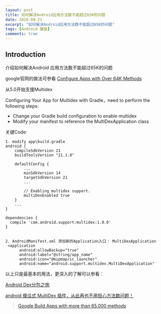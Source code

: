 ```yaml
---
layout: post
title: 如何解决Android应用方法数不能超过65K的问题
date: 2016-09-21
excerpt: "如何解决Android应用方法数不能超过65K的问题"
tags: [Android 基础]
comments: true
---
```



## Introduction

介绍如何解决Android 应用方法数不能超过65K的问题

google官网的做法可参看 [Configure Apps with Over 64K Methods](https://developer.android.com/studio/build/multidex.html)

从5.0开始支援Multidex

Configuring Your App for Multidex with Gradle，need to perform the following steps:

- Change your Gradle build configuration to enable multidex
- Modify your manifest to reference the MultiDexApplication class


关键Code:
    
    1. modify app\build.gradle
    android {
        compileSdkVersion 21
        buildToolsVersion "21.1.0"
    
        defaultConfig {
            ...
            minSdkVersion 14
            targetSdkVersion 21
            ...
    
            // Enabling multidex support.
            multiDexEnabled true
        }
        ...
    }
    
    dependencies {
      compile 'com.android.support:multidex:1.0.0'
    }


    2. AndroidManifest.xml 添加新的Application入口： MultiDexApplication
     <application
          android:allowBackup="true"
          android:label="@string/app_name"
          android:icon="@mipmap/ic_launcher"
          android:name="android.support.multidex.MultiDexApplication"


以上只是最基本的用法，更深入的了解可以参看：

[Android Dex分包之旅](http://yydcdut.com/2016/03/20/split-dex/index.html)

[android 傻瓜式 MultiDex 插件，从此再也不用担心方法数问题！](http://blog.csdn.net/u014608640/article/details/53080216)


> [Google Build Apps with more than 65,000 methods](http://developer.android.com/tools/building/multidex.html)